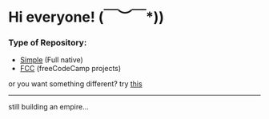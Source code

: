 # Hi everyone! \(￣︶￣*\))

### Type of Repository:
- [Simple](https://github.com/Clouza?tab=repositories&q=simple) (Full native)
- [FCC](https://github.com/Clouza?tab=repositories&q=fcc) (freeCodeCamp projects)

or you want something different? try [this](https://clouza.github.io/random-repository/)

---

still building an empire...
